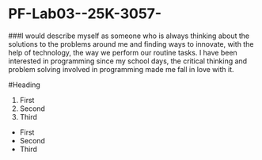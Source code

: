 # PF-Lab03--25K-3057-
###I would describe myself as someone who is always thinking about the solutions to the problems around me and finding ways to innovate, with the help of technology, the way we perform our routine tasks. I have been interested in programming since my school days, the critical thinking and problem solving involved in programming made me fall in love with it.  

#Heading
1. First
2. Second
3. Third

- First
- Second
- Third
